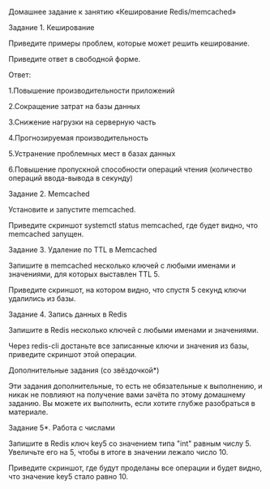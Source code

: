 Домашнее задание к занятию «Кеширование Redis/memcached»

Задание 1. Кеширование

Приведите примеры проблем, которые может решить кеширование.

Приведите ответ в свободной форме.

Ответ:

1.Повышение производительности приложений

2.Сокращение затрат на базы данных

3.Снижение нагрузки на серверную часть

4.Прогнозируемая производительность

5.Устранение проблемных мест в базах данных

6.Повышение пропускной способности операций чтения (количество операций ввода-вывода в секунду)


Задание 2. Memcached

Установите и запустите memcached.

Приведите скриншот systemctl status memcached, где будет видно, что memcached запущен.

Задание 3. Удаление по TTL в Memcached

Запишите в memcached несколько ключей с любыми именами и значениями, для которых выставлен TTL 5.

Приведите скриншот, на котором видно, что спустя 5 секунд ключи удалились из базы.

Задание 4. Запись данных в Redis

Запишите в Redis несколько ключей с любыми именами и значениями.

Через redis-cli достаньте все записанные ключи и значения из базы, приведите скриншот этой операции.

Дополнительные задания (со звёздочкой*)

Эти задания дополнительные, то есть не обязательные к выполнению, и никак не повлияют на получение вами зачёта по этому домашнему заданию. Вы можете их выполнить, если хотите глубже разобраться в материале.

Задание 5*. Работа с числами

Запишите в Redis ключ key5 со значением типа "int" равным числу 5. Увеличьте его на 5, чтобы в итоге в значении лежало число 10.

Приведите скриншот, где будут проделаны все операции и будет видно, что значение key5 стало равно 10.
